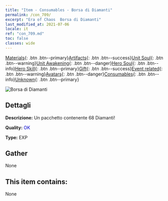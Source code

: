 ```yaml
---
title: "Item - Consumables - Borsa di Diamanti"
permalink: /con_709/
excerpt: "Era of Chaos  Borsa di Diamanti"
last_modified_at: 2021-07-06
locale: it
ref: "con_709.md"
toc: false
classes: wide
---
```

 [Materials](/ItemsIT/){: .btn .btn--primary}[Artifacts](/ItemsIT/Artifacts/){: .btn .btn--success}[Unit Soul](/ItemsIT/UnitSoul/){: .btn .btn--warning}[Unit Awakening](/ItemsIT/UnitAwakening/){: .btn .btn--danger}[Hero Soul](/ItemsIT/HeroSoul/){: .btn .btn--info}[Hero Skill](/ItemsIT/HeroSkill/){: .btn .btn--primary}[Gift](/ItemsIT/Gift/){: .btn .btn--success}[Event related](/ItemsIT/Events/){: .btn .btn--warning}[Avatars](/ItemsIT/Avatars/){: .btn .btn--danger}[Consumables](/ItemsIT/Consumables/){: .btn .btn--info}[Unknown](/ItemsIT/Unknown/){: .btn .btn--primary}

 ![Borsa di Diamanti](/images/t/i_508.png)

## Dettagli
 **Descrizione:** Un pacchetto contenente 68 Diamanti!

 **Quality:** <span style="color: #0000CD">OK</span>

 **Type:** EXP

## Gather

  None

## This item contains:

  None

